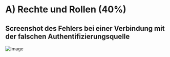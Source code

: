# A) Rechte und Rollen (40%)
## Screenshot des Fehlers bei einer Verbindung mit der falschen Authentifizierungsquelle
![image](https://github.com/user-attachments/assets/13110808-8765-492d-a3d2-c20b338d07d5)
